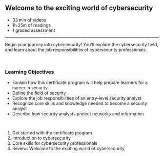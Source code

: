 ## Welcome to the exciting world of cybersecurity

- 33 min of videos
- 1h 25m of readings
- 1 graded assessment

<hr>

Begin your journey into cybersecurity! You'll explore the cybersecurity field, and learn about the job responsibilities of cybersecurity professionals.

<br>

### Learning Objectives

- Explain how this certificate program will help prepare learners for a career in security
- Define the field of security
- Explore the job responsibilities of an entry-level security analyst
- Recognize core skills and knowledge needed to become a security analyst
- Describe how security analysts protect networks and information

<br>

1. Get started with the certificate program
2. Introduction to cybersecurity
3. Core skills for cybersecurity professionals
4. Review: Welcome to the exciting world of cybersecurity